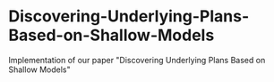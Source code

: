 # Discovering-Underlying-Plans-Based-on-Shallow-Models
Implementation of our paper "Discovering Underlying Plans Based on Shallow Models"
